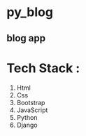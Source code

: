 # py_blog

## blog app 

# Tech Stack :
1) Html
2) Css
4) Bootstrap
5) JavaScript
6) Python
7) Django
